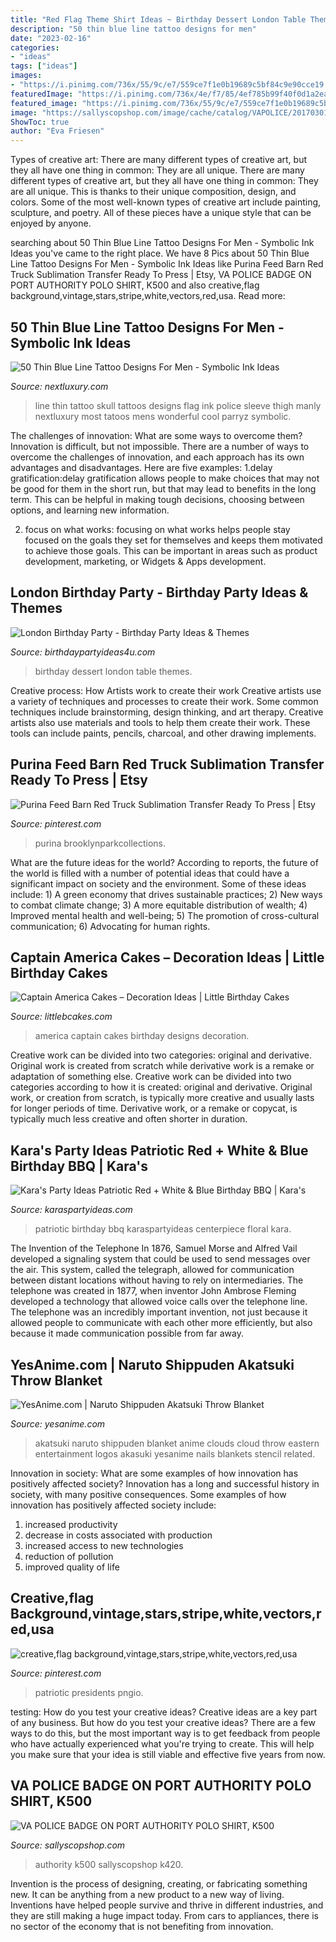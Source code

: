 ```yaml
---
title: "Red Flag Theme Shirt Ideas ~ Birthday Dessert London Table Themes"
description: "50 thin blue line tattoo designs for men"
date: "2023-02-16"
categories:
- "ideas"
tags: ["ideas"]
images:
- "https://i.pinimg.com/736x/55/9c/e7/559ce7f1e0b19689c5bf84c9e90cce19.jpg"
featuredImage: "https://i.pinimg.com/736x/4e/f7/85/4ef785b99f40f0d1a2ea2a10c32e348f.jpg"
featured_image: "https://i.pinimg.com/736x/55/9c/e7/559ce7f1e0b19689c5bf84c9e90cce19.jpg"
image: "https://sallyscopshop.com/image/cache/catalog/VAPOLICE/20170301_125613-746x1000.jpg"
ShowToc: true
author: "Eva Friesen"
---
```



Types of creative art: There are many different types of creative art, but they all have one thing in common: They are all unique.
There are many different types of creative art, but they all have one thing in common: They are all unique. This is thanks to their unique composition, design, and colors. Some of the most well-known types of creative art include painting, sculpture, and poetry. All of these pieces have a unique style that can be enjoyed by anyone.

	

		
searching about 50 Thin Blue Line Tattoo Designs For Men - Symbolic Ink Ideas you've came to the right place. We have 8 Pics about 50 Thin Blue Line Tattoo Designs For Men - Symbolic Ink Ideas like Purina Feed Barn Red Truck Sublimation Transfer Ready To Press | Etsy, VA POLICE BADGE ON PORT AUTHORITY POLO SHIRT, K500 and also creative,flag background,vintage,stars,stripe,white,vectors,red,usa. Read more:
		
    
## 50 Thin Blue Line Tattoo Designs For Men - Symbolic Ink Ideas

<img loading=lazy src="http://nextluxury.com/wp-content/uploads/manly-thin-blue-line-skull-flag-guys-thigh-tattoos.jpg" onerror="this.onerror=null;this.src='https://tse3.mm.bing.net/th?id=OIP.HSrBKXSDSM9WbeB15L4N9gHaHa&amp;pid=15.1';" alt="50 Thin Blue Line Tattoo Designs For Men - Symbolic Ink Ideas">

_Source: nextluxury.com_

>line thin tattoo skull tattoos designs flag ink police sleeve thigh manly nextluxury most tatoos mens wonderful cool parryz symbolic. 

	

The challenges of innovation: What are some ways to overcome them?
Innovation is difficult, but not impossible. There are a number of ways to overcome the challenges of innovation, and each approach has its own advantages and disadvantages. Here are five examples:
1.delay gratification:delay gratification allows people to make choices that may not be good for them in the short run, but that may lead to benefits in the long term. This can be helpful in making tough decisions, choosing between options, and learning new information.

2. focus on what works: focusing on what works helps people stay focused on the goals they set for themselves and keeps them motivated to achieve those goals. This can be important in areas such as product development, marketing, or Widgets & Apps development.


    
## London Birthday Party - Birthday Party Ideas &amp; Themes

<img loading=lazy src="http://www.birthdaypartyideas4u.com/wp-content/uploads/2016/03/royal-london-birthday-dessert-table-550x797.jpg" onerror="this.onerror=null;this.src='https://tse4.mm.bing.net/th?id=OIP.ThqYBZSnEVWBAnCwD6JtIQHaKu&amp;pid=15.1';" alt="London Birthday Party - Birthday Party Ideas &amp; Themes">

_Source: birthdaypartyideas4u.com_

>birthday dessert london table themes. 

	

Creative process: How Artists work to create their work
Creative artists use a variety of techniques and processes to create their work. Some common techniques include brainstorming, design thinking, and art therapy. Creative artists also use materials and tools to help them create their work. These tools can include paints, pencils, charcoal, and other drawing implements.

    
## Purina Feed Barn Red Truck Sublimation Transfer Ready To Press | Etsy

<img loading=lazy src="https://i.pinimg.com/736x/55/9c/e7/559ce7f1e0b19689c5bf84c9e90cce19.jpg" onerror="this.onerror=null;this.src='https://tse4.mm.bing.net/th?id=OIP.KpGb_m1xkSSdZlO2VX4qqAHaHe&amp;pid=15.1';" alt="Purina Feed Barn Red Truck Sublimation Transfer Ready To Press | Etsy">

_Source: pinterest.com_

>purina brooklynparkcollections. 

	

What are the future ideas for the world?
According to reports, the future of the world is filled with a number of potential ideas that could have a significant impact on society and the environment. Some of these ideas include: 1) A green economy that drives sustainable practices; 2) New ways to combat climate change; 3) A more equitable distribution of wealth; 4) Improved mental health and well-being; 5) The promotion of cross-cultural communication; 6) Advocating for human rights.

    
## Captain America Cakes – Decoration Ideas | Little Birthday Cakes

<img loading=lazy src="http://www.littlebcakes.com/wp-content/uploads/2014/05/Captain-America-Birthday-Cakes-Designs.jpg" onerror="this.onerror=null;this.src='https://tse3.mm.bing.net/th?id=OIP.0OAGqbnrJTZcG0mV7-uLSQHaFj&amp;pid=15.1';" alt="Captain America Cakes – Decoration Ideas | Little Birthday Cakes">

_Source: littlebcakes.com_

>america captain cakes birthday designs decoration. 

	

Creative work can be divided into two categories: original and derivative. Original work is created from scratch while derivative work is a remake or adaptation of something else.
Creative work can be divided into two categories according to how it is created: original and derivative. Original work, or creation from scratch, is typically more creative and usually lasts for longer periods of time. Derivative work, or a remake or copycat, is typically much less creative and often shorter in duration.

    
## Kara&#039;s Party Ideas Patriotic Red + White &amp; Blue Birthday BBQ | Kara&#039;s

<img loading=lazy src="https://karaspartyideas.com/wp-content/uploads/2016/07/Patriotic-Red-White-Blue-Birthday-BBQ-via-Karas-Party-Ideas-KarasPartyIdeas.com20.jpeg" onerror="this.onerror=null;this.src='https://tse3.mm.bing.net/th?id=OIP.UzPgSE5rm_YsVqZf-X0y_AHaLH&amp;pid=15.1';" alt="Kara&#039;s Party Ideas Patriotic Red + White &amp; Blue Birthday BBQ | Kara&#039;s">

_Source: karaspartyideas.com_

>patriotic birthday bbq karaspartyideas centerpiece floral kara. 

	

The Invention of the Telephone
In 1876, Samuel Morse and Alfred Vail developed a signaling system that could be used to send messages over the air. This system, called the telegraph, allowed for communication between distant locations without having to rely on intermediaries. The telephone was created in 1877, when inventor John Ambrose Fleming developed a technology that allowed voice calls over the telephone line. The telephone was an incredibly important invention, not just because it allowed people to communicate with each other more efficiently, but also because it made communication possible from far away.

    
## YesAnime.com | Naruto Shippuden Akatsuki Throw Blanket

<img loading=lazy src="http://www.yesanime.com/image/products/14466_1.jpg" onerror="this.onerror=null;this.src='https://tse3.mm.bing.net/th?id=OIP.m97pnfx2pgKiNhKct0LvmAHaKQ&amp;pid=15.1';" alt="YesAnime.com | Naruto Shippuden Akatsuki Throw Blanket">

_Source: yesanime.com_

>akatsuki naruto shippuden blanket anime clouds cloud throw eastern entertainment logos akasuki yesanime nails blankets stencil related. 

	

Innovation in society: What are some examples of how innovation has positively affected society?
Innovation has a long and successful history in society, with many positive consequences. Some examples of how innovation has positively affected society include: 
1. increased productivity 
2. decrease in costs associated with production 
3. increased access to new technologies 
4. reduction of pollution 
5. improved quality of life 

    
## Creative,flag Background,vintage,stars,stripe,white,vectors,red,usa

<img loading=lazy src="https://i.pinimg.com/736x/4e/f7/85/4ef785b99f40f0d1a2ea2a10c32e348f.jpg" onerror="this.onerror=null;this.src='https://tse1.mm.bing.net/th?id=OIP.p5cza8HkcPCq2UBjmxTl9QHaKY&amp;pid=15.1';" alt="creative,flag background,vintage,stars,stripe,white,vectors,red,usa">

_Source: pinterest.com_

>patriotic presidents pngio. 

	

testing: How do you test your creative ideas?
Creative ideas are a key part of any business. But how do you test your creative ideas? There are a few ways to do this, but the most important way is to get feedback from people who have actually experienced what you're trying to create. This will help you make sure that your idea is still viable and effective five years from now.

    
## VA POLICE BADGE ON PORT AUTHORITY POLO SHIRT, K500

<img loading=lazy src="https://sallyscopshop.com/image/cache/catalog/VAPOLICE/20170301_125613-746x1000.jpg" onerror="this.onerror=null;this.src='https://tse2.mm.bing.net/th?id=OIP.R4Q9AEqI1eXja7MvV8D-0QHaJ7&amp;pid=15.1';" alt="VA POLICE BADGE ON PORT AUTHORITY POLO SHIRT, K500">

_Source: sallyscopshop.com_

>authority k500 sallyscopshop k420. 

	

Invention is the process of designing, creating, or fabricating something new. It can be anything from a new product to a new way of living. Inventions have helped people survive and thrive in different industries, and they are still making a huge impact today. From cars to appliances, there is no sector of the economy that is not benefiting from innovation.

